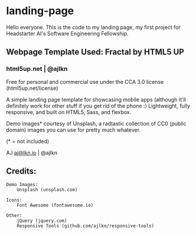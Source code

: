 # landing-page
Hello everyone. This is the code to my landing page, my first project for Headstarter AI's Software Engineering Fellowship.

## Webpage Template Used: Fractal by HTML5 UP
### html5up.net | @ajlkn
Free for personal and commercial use under the CCA 3.0 license (html5up.net/license)

A simple landing page template for showcasing mobile apps (although it'll definitely work
for other stuff if you get rid of the phone :) Lightweight, fully responsive, and built on
HTML5, Sass, and flexbox.

Demo images* courtesy of Unsplash, a radtastic collection of CC0 (public domain) images
you can use for pretty much whatever.

(* = not included)

AJ
aj@lkn.io | @ajlkn


## Credits:

	Demo Images:
		Unsplash (unsplash.com)

	Icons:
		Font Awesome (fontawesome.io)

	Other:
		jQuery (jquery.com)
		Responsive Tools (github.com/ajlkn/responsive-tools)
